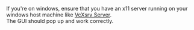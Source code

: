 If you're on windows, ensure that you have an x11 server running on your windows host machine like [VcXsrv Server](https://sourceforge.net/projects/vcxsrv/).
<br>
The GUI should pop up and work correctly.
